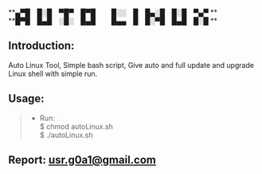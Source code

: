 **▄▀█ █░█ ▀█▀ █▀█   █░░ █ █▄░█ █░█ ▀▄▀ **<br>
**█▀█ █▄█ ░█░ █▄█   █▄▄ █ █░▀█ █▄█ █░█ **<br>
## Introduction:
Auto Linux Tool, Simple bash script, Give auto and full update and upgrade Linux shell with simple run.<br>
## Usage:
> - Run: <br>
> $ chmod autoLinux.sh<br>
> $ ./autoLinux.sh<br>
## Report: usr.g0a1@gmail.com

